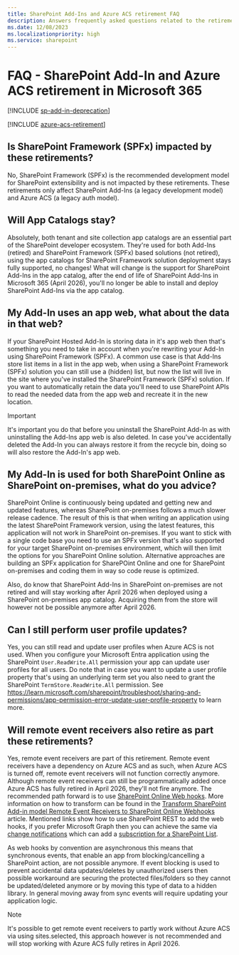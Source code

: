 ```yaml
---
title: SharePoint Add-Ins and Azure ACS retirement FAQ
description: Answers frequently asked questions related to the retirements of SharePoint Add-In and Azure ACS in Microsoft 365.
ms.date: 12/08/2023
ms.localizationpriority: high
ms.service: sharepoint
---
```


# FAQ - SharePoint Add-In and Azure ACS retirement in Microsoft 365

[!INCLUDE [sp-add-in-deprecation](../../includes/snippets/sp-add-in-deprecation.md)]

[!INCLUDE [azure-acs-retirement](../../includes/snippets/azure-acs-deprecation.md)]

## Is SharePoint Framework (SPFx) impacted by these retirements?

No, SharePoint Framework (SPFx) is the recommended development model for SharePoint extensibility and is not impacted by these retirements. These retirements only affect SharePoint Add-Ins (a legacy development model) and Azure ACS (a legacy auth model).

## Will App Catalogs stay?

Absolutely, both tenant and site collection app catalogs are an essential part of the SharePoint developer ecosystem. They're used for both Add-Ins (retired) and SharePoint Framework (SPFx) based solutions (not retired), using the app catalogs for SharePoint Framework solution deployment stays fully supported, no changes! What will change is the support for SharePoint Add-Ins in the app catalog, after the end of life of SharePoint Add-Ins in Microsoft 365 (April 2026), you'll no longer be able to install and deploy SharePoint Add-Ins via the app catalog.

## My Add-In uses an app web, what about the data in that web?

If your SharePoint Hosted Add-In is storing data in it's app web then that's something you need to take in account when you're rewriting your Add-In using SharePoint Framework (SPFx). A common use case is that Add-Ins store list items in a list in the app web, when using a SharePoint Framework (SPFx) solution you can still use a (hidden) list, but now the list will live in the site where you've installed the SharePoint Framework (SPFx) solution. If you want to automatically retain the data you'll need to use SharePoint APIs to read the needed data from the app web and recreate it in the new location.

> [!Important]
> It's important you do that before you uninstall the SharePoint Add-In as with uninstalling the Add-Ins app web is also deleted. In case you've accidentally deleted the Add-In you can always restore it from the recycle bin, doing so will also restore the Add-In's app web.

## My Add-In is used for both SharePoint Online as SharePoint on-premises, what do you advice?

SharePoint Online is continuously being updated and getting new and updated features, whereas SharePoint on-premises follows a much slower release cadence. The result of this is that when writing an application using the latest SharePoint Framework version, using the latest features, this application will not work in SharePoint on-premises. If you want to stick with a single code base you need to use an SPFx version that's also supported for your target SharePoint on-premises environment, which will then limit the options for you SharePoint Online solution. Alternative approaches are building an SPFx application for SharePOint Online and one for SharePoint on-premises and coding them in way so code reuse is optimized.

Also, do know that SharePoint Add-Ins in SharePoint on-premises are not retired and will stay working after April 2026 when deployed using a SharePoint on-premises app catalog. Acquiring them from the store will however not be possible anymore after April 2026.

## Can I still perform user profile updates?

Yes, you can still read and update user profiles when Azure ACS is not used. When you configure your Microsoft Entra application using the SharePoint `User.ReadWrite.All` permission your app can update user profiles for all users. Do note that in case you want to update a user profile property that's using an underlying term set you also need to grant the SharePoint `TermStore.ReadWrite.All` permission. See https://learn.microsoft.com/sharepoint/troubleshoot/sharing-and-permissions/app-permission-error-update-user-profile-property to learn more.

## Will remote event receivers also retire as part these retirements?

Yes, remote event receivers are part of this retirement. Remote event receivers have a dependency on Azure ACS and as such, when Azure ACS is turned off, remote event receivers will not function correctly anymore. Although remote event receivers can still be programmatically added once Azure ACS has fully retired in April 2026, they'll not fire anymore. The recommended path forward is to use [SharePoint Online Web hooks](../apis/webhooks/overview-sharepoint-webhooks.md). More information on how to transform can be found in the [Transform SharePoint Add-in model Remote Event Receivers to SharePoint Online Webhooks](../sp-add-ins-modernize/from-remote-event-receivers-to-webhooks.md) article. Mentioned links show how to use SharePoint REST to add the web hooks, if you prefer Microsoft Graph then you can achieve the same via [change notifications](https://learn.microsoft.com/graph/webhooks?context=graph%2Fapi%2F1.0&view=graph-rest-1.0) which can add a [subscription for a SharePoint List](https://learn.microsoft.com/graph/api/resources/subscription?view=graph-rest-1.0).

As web hooks by convention are asynchronous this means that synchronous events, that enable an app from blocking/cancelling a SharePoint action, are not possible anymore. If event blocking is used to prevent accidental data updates/deletes by unauthorized users then possible workaround are securing the protected files/folders so they cannot be updated/deleted anymore or by moving this type of data to a hidden library. In general moving away from sync events will require updating your application logic.

> [!Note]
> It's possible to get remote event receivers to partly work without Azure ACS via using sites.selected, this approach however is not recommended and will stop working with Azure ACS fully retires in April 2026.
